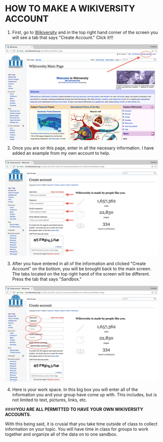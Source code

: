 # HOW TO MAKE A WIKIVERSITY ACCOUNT


1. First, go to [Wikiversity](https://en.wikiversity.org/wiki/Wikiversity:Main_Page) and in the top right hand corner of the screen you will see a tab that says "Create Account." Click it!!!

![Wikiversity Account Step 1](https://github.com/HCSimmons/Wikiversity-Project/blob/master/multimedia/Screen%20Shot%202016-10-21%20at%203.02.00%20PM.png)


2. Once you are on this page, enter in all the necesary information. I have added an example from my own account to help. 

![Wikiversity Account Step 2](https://github.com/HCSimmons/Wikiversity-Project/blob/master/multimedia/Screen%20Shot%202016-10-21%20at%203.02.18%20PM.png)


3. After you have entered in all of the information and clicked "Create Account" on the bottom, you will be brought back to the main screen. The tabs located on the top right hand of the screen will be different. Press the tab that says "Sandbox."

![Wikiversity Account Step 3](https://github.com/HCSimmons/Wikiversity-Project/blob/master/multimedia/Screen%20Shot%202016-10-21%20at%203.02.52%20PM.png)


4. Here is your work space. In this big box you will enter all of the information you and your group have come up with. This includes, but is not limited to text, pictures, links, etc.




####**YOU ARE ALL PERMITTED TO HAVE YOUR OWN WIKIVERSITY ACCOUNTS.**

With this being said, it is crusial that you take time outside of class to collect information on your topic. You will have time in class for groups to work together and organize all of the data on to one sandbox.

